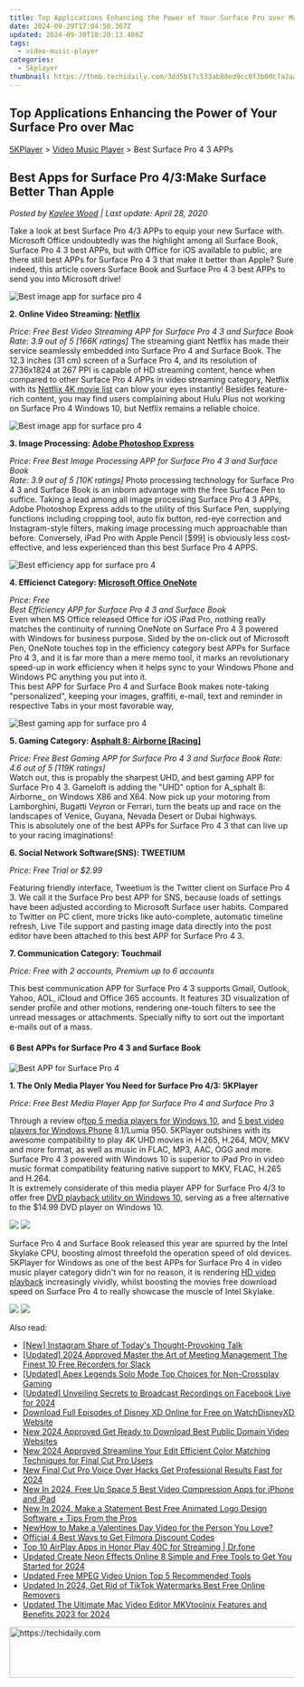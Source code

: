 ```yaml
---
title: Top Applications Enhancing the Power of Your Surface Pro over Mac
date: 2024-09-29T17:04:50.367Z
updated: 2024-09-30T18:20:13.486Z
tags:
  - video-music-player
categories:
  - 5kplayer
thumbnail: https://thmb.techidaily.com/3dd5b17c533ab88ed9cc0f3b00c7a2aa3b7c864b4f9c2a1611133710cbbaabe1.jpg
---
```


## Top Applications Enhancing the Power of Your Surface Pro over Mac

[5KPlayer](https://tools.techidaily.com/5kplayer/products/) \> [Video Music Player](https://tools.techidaily.com/5kplayer/video-music-player/) \> Best Surface Pro 4 3 APPs

## Best Apps for Surface Pro 4/3:Make Surface Better Than Apple

 _Posted by [Kaylee Wood](https://www.quora.com/profile/Amanda-Hu-21) | Last update: April 28, 2020_

Take a look at best Surface Pro 4/3 APPs to equip your new Surface with. Microsoft Office undoubtedly was the highlight among all Surface Book, Surface Pro 4 3 best APPs, but with Office for iOS available to public, are there still best APPs for Surface Pro 4 3 that make it better than Apple? Sure indeed, this article covers Surface Book and Surface Pro 4 3 best APPs to send you into Microsoft drive!

![Best image app for surface pro 4](https://www.5kplayer.com/video-music-player/../youtube-download/img/netflix-icon.png) 

**2\. Online Video Streaming: [Netflix](https://www.microsoft.com/en-us/store/apps/netflix/9wzdncrfj3tj)**

_Price: Free_ 
_Best Video Streaming APP for Surface Pro 4 3 and Surface Book_   
_Rate: 3.9 out of 5 \[166K ratings\]_ 
 The streaming giant Netflix has made their service seamlessly embedded into Surface Pro 4 and Surface Book. The 12.3 inches (31 cm) screen of a Surface Pro 4, and its resolution of 2736x1824 at 267 PPI is capable of HD streaming content, hence when compared to other Surface Pro 4 APPs in video streaming category, Netflix with its [Netflix 4K movie list](https://tools.techidaily.com/5kplayer/airplay/) can blow your eyes instantly! Besides feature-rich content, you may find users complaining about Hulu Plus not working on Surface Pro 4 Windows 10, but Netflix remains a reliable choice. 

![Best image app for surface pro 4](https://www.5kplayer.com/video-music-player/img/5k-pse-yxt-151013.png) 

**3\. Image Processing: [Adobe Photoshop Express](https://www.microsoft.com/en-us/store/apps/adobe-photoshop-express/9wzdncrfj27n)**

_Price: Free_ 
_Best Image Processing APP for Surface Pro 4 3 and Surface Book_   
_Rate: 3.9 out of 5 \[10K ratings\]_ 
 Photo processing technology for Surface Pro 4 3 and Surface Book is an inborn advantage with the free Surface Pen to suffice. Taking a lead among all image processing Surface Pro 4 3 APPs, Adobe Photoshop Express adds to the utility of this Surface Pen, supplying functions including cropping tool, auto fix button, red-eye correction and Instagram-style filters, making image processing much approachable than before. Conversely, iPad Pro with Apple Pencil \[$99\] is obviously less cost-effective, and less experienced than this best Surface Pro 4 APPS.

![Best efficiency app for surface pro 4](https://www.5kplayer.com/video-music-player/img/5k-onenote-yxt-151013.png) 

**4\. Efficienct Category: [Microsoft Office OneNote](https://www.microsoft.com/en-us/store/apps/onenote/9wzdncrfhvjl)**

_Price: Free_  
_Best Efficiency APP for Surface Pro 4 3 and Surface Book_   
Even when MS Office released Office for iOS iPad Pro, nothing really matches the continuity of running OneNote on Surface Pro 4 3 powered with Windows for business purpose. Sided by the on-click out of Microsoft Pen, OneNote touches top in the efficiency category best APPs for Surface Pro 4 3, and it is far more than a mere memo tool, it marks an revolutionary speed-up in work efficiency when it helps sync to your Windows Phone and Windows PC anything you put into it.   
 This best APP for Surface Pro 4 and Surface Book makes note-taking "personalized", keeping your images, graffiti, e-mail, text and reminder in respective Tabs in your most favorable way, 

![Best gaming app for surface pro 4](https://www.5kplayer.com/video-music-player/img/5k-asphalt-yxt-151013.png) 

**5\. Gaming Category: [Asphalt 8: Airborne \[Racing\]](https://www.microsoft.com/en-us/store/apps/asphalt-8-airborne/9wzdncrfj26j)**

_Price: Free_ 
_Best Gaming APP for Surface Pro 4 3 and Surface Book_ 
_Rate: 4.6 out of 5 \[119K ratings\]_  
 Watch out, this is propably the sharpest UHD, and best gaming APP for Surface Pro 4 3\. Gameloft is adding the "UHD" option for A_sphalt 8: Airborne_ on Windows X86 and X64\. Now pick up your motoring from Lamborghini, Bugatti Veyron or Ferrari, turn the beats up and race on the landscapes of Venice, Guyana, Nevada Desert or Dubai highways.   
 This is absolutely one of the best APPs for Surface Pro 4 3 that can live up to your racing imaginations!

**6\. Social Network Software(SNS): TWEETIUM**

_Price: Free Trial or $2.99_

Featuring friendly interface, Tweetium is the Twitter client on Surface Pro 4 3\. We call it the Surface Pro best APP for SNS, because loads of settings have been adjusted according to Microsoft Surface user habits. Compared to Twitter on PC client, more tricks like auto-complete, automatic timeline refresh, Live Tile support and pasting image data directly into the post editor have been attached to this best APP for Surface Pro 4 3.

**7\. Communication Category: Touchmail**

_Price: Free with 2 accounts, Premium up to 6 accounts_

This best communication APP for Surface Pro 4 3 supports Gmail, Outlook, Yahoo, AOL, iCloud and Office 365 accounts. It features 3D visualization of sender profile and other motions, rendering one-touch filters to see the unread messages or attachments. Specially nifty to sort out the important e-mails out of a mass.

#### **6 Best APPs for Surface Pro 4 3 and Surface Book**

![Best APP for Surface Pro 4](https://www.5kplayer.com/video-music-player/img/5kp-rmvb-player-minions-hyd.jpg) 

**1\. The Only Media Player You Need for Surface Pro 4/3: 5KPlayer** 

_Price: Free_ 
_Best Media Player App for Surface Pro 4 and Surface Pro 3_ 

Through a review of[top 5 media players for Windows 10](https://tools.techidaily.com/5kplayer/video-music-player/), and [5 best video players for Windows Phone](https://tools.techidaily.com/5kplayer/video-music-player/) 8.1/Lumia 950\. 5KPlayer outshines with its awesome compatibility to play 4K UHD movies in H.265, H.264, MOV, MKV and more format, as well as music in FLAC, MP3, AAC, OGG and more. Surface Pro 4 3 powered with Windows 10 is superior to iPad Pro in video music format compatibility featuring native support to MKV, FLAC, H.265 and H.264\.   
 It is extremely considerate of this media player APP for Surface Pro 4/3 to offer free [DVD playback utility on Windows 10](https://tools.techidaily.com/5kplayer/video-music-player/), serving as a free alternative to the $14.99 DVD player on Windows 10.

[![](https://www.5kplayer.com/video-music-player/../button/freedownwhitewin.png)](https://tools.techidaily.com/5kplayer/products/) [![](https://www.5kplayer.com/video-music-player/../button/freedownbackmac.png)](https://tools.techidaily.com/5kplayer/products/) 

Surface Pro 4 and Surface Book released this year are spurred by the Intel Skylake CPU, boosting almost threefold the operation speed of old devices. 5KPlayer for Windows as one of the best APPs for Surface Pro 4 in video music player category didn't win for no reason, it is rendering [HD video playback](https://tools.techidaily.com/5kplayer/video-music-player/) increasingly vividly, whilst boosting the movies free download speed on Surface Pro 4 to really showcase the muscle of Intel Skylake.

[![](https://www.5kplayer.com/video-music-player/../button/freedownwhitewin.png)](https://tools.techidaily.com/5kplayer/products/) [![](https://www.5kplayer.com/video-music-player/../button/freedownbackmac.png)](https://tools.techidaily.com/5kplayer/products/)

<ins class="adsbygoogle"
     style="display:block"
     data-ad-format="autorelaxed"
     data-ad-client="ca-pub-7571918770474297"
     data-ad-slot="1223367746"></ins>

<ins class="adsbygoogle"
     style="display:block"
     data-ad-client="ca-pub-7571918770474297"
     data-ad-slot="8358498916"
     data-ad-format="auto"
     data-full-width-responsive="true"></ins>

<span class="atpl-alsoreadstyle">Also read:</span>
<div><ul>
<li><a href="https://extra-skills.techidaily.com/new-instagram-share-of-todays-thought-provoking-talk/"><u>[New] Instagram Share of Today's Thought-Provoking Talk</u></a></li>
<li><a href="https://on-screen-recording.techidaily.com/updated-2024-approved-master-the-art-of-meeting-management-the-finest-10-free-recorders-for-slack/"><u>[Updated] 2024 Approved Master the Art of Meeting Management The Finest 10 Free Recorders for Slack</u></a></li>
<li><a href="https://remote-screen-capture.techidaily.com/updated-apex-legends-solo-mode-top-choices-for-non-crossplay-gaming/"><u>[Updated] Apex Legends Solo Mode Top Choices for Non-Crossplay Gaming</u></a></li>
<li><a href="https://facebook-video-files.techidaily.com/updated-unveiling-secrets-to-broadcast-recordings-on-facebook-live-for-2024/"><u>[Updated] Unveiling Secrets to Broadcast Recordings on Facebook Live for 2024</u></a></li>
<li><a href="https://win-comparisons.techidaily.com/download-full-episodes-of-disney-xd-online-for-free-on-watchdisneyxd-website/"><u>Download Full Episodes of Disney XD Online for Free on WatchDisneyXD Website</u></a></li>
<li><a href="https://video-ai-editor.techidaily.com/new-2024-approved-get-ready-to-download-best-public-domain-video-websites/"><u>New 2024 Approved Get Ready to Download Best Public Domain Video Websites</u></a></li>
<li><a href="https://video-ai-editor.techidaily.com/new-2024-approved-streamline-your-edit-efficient-color-matching-techniques-for-final-cut-pro-users/"><u>New 2024 Approved Streamline Your Edit Efficient Color Matching Techniques for Final Cut Pro Users</u></a></li>
<li><a href="https://video-ai-editor.techidaily.com/new-final-cut-pro-voice-over-hacks-get-professional-results-fast-for-2024/"><u>New Final Cut Pro Voice Over Hacks Get Professional Results Fast for 2024</u></a></li>
<li><a href="https://video-ai-editor.techidaily.com/new-in-2024-free-up-space-5-best-video-compression-apps-for-iphone-and-ipad/"><u>New In 2024, Free Up Space 5 Best Video Compression Apps for iPhone and iPad</u></a></li>
<li><a href="https://smart-video-editing.techidaily.com/new-in-2024-make-a-statement-best-free-animated-logo-design-software-plus-tips-from-the-pros/"><u>New In 2024, Make a Statement Best Free Animated Logo Design Software + Tips From the Pros</u></a></li>
<li><a href="https://video-ai-editor.techidaily.com/newhow-to-make-a-valentines-day-video-for-the-person-you-love/"><u>NewHow to Make a Valentines Day Video for the Person You Love?</u></a></li>
<li><a href="https://video-ai-editor.techidaily.com/official-4-best-ways-to-get-filmora-discount-codes/"><u>Official 4 Best Ways to Get Filmora Discount Codes</u></a></li>
<li><a href="https://screen-mirror.techidaily.com/top-10-airplay-apps-in-honor-play-40c-for-streaming-drfone-by-drfone-android/"><u>Top 10 AirPlay Apps in Honor Play 40C for Streaming | Dr.fone</u></a></li>
<li><a href="https://video-content-creator.techidaily.com/updated-create-neon-effects-online-8-simple-and-free-tools-to-get-you-started-for-2024/"><u>Updated Create Neon Effects Online 8 Simple and Free Tools to Get You Started for 2024</u></a></li>
<li><a href="https://ai-driven-video-production.techidaily.com/updated-free-mpeg-video-union-top-5-recommended-tools/"><u>Updated Free MPEG Video Union Top 5 Recommended Tools</u></a></li>
<li><a href="https://video-ai-editor.techidaily.com/updated-in-2024-get-rid-of-tiktok-watermarks-best-free-online-removers/"><u>Updated In 2024, Get Rid of TikTok Watermarks Best Free Online Removers</u></a></li>
<li><a href="https://video-ai-editor.techidaily.com/updated-the-ultimate-mac-video-editor-mkvtoolnix-features-and-benefits-2023-for-2024/"><u>Updated The Ultimate Mac Video Editor MKVtoolnix Features and Benefits 2023 for 2024</u></a></li>
</ul></div>

<!-- affiliate ads begin -->
<a href="https://appsumo.8odi.net/c/5597632/2087409/7443" target="_top" id="2087409">
  <img src="//a.impactradius-go.com/display-ad/7443-2087409" border="0" alt="https://techidaily.com" width="728" height="90"/>
</a>
<img height="0" width="0" src="https://appsumo.8odi.net/i/5597632/2087409/7443" style="position:absolute;visibility:hidden;" border="0" />
<!-- affiliate ads end -->

